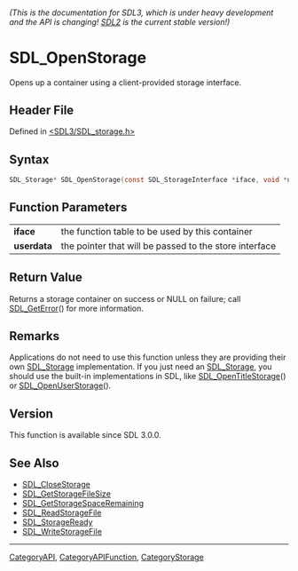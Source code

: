 ###### (This is the documentation for SDL3, which is under heavy development and the API is changing! [SDL2](https://wiki.libsdl.org/SDL2/) is the current stable version!)
# SDL_OpenStorage

Opens up a container using a client-provided storage interface.

## Header File

Defined in [<SDL3/SDL_storage.h>](https://github.com/libsdl-org/SDL/blob/main/include/SDL3/SDL_storage.h)

## Syntax

```c
SDL_Storage* SDL_OpenStorage(const SDL_StorageInterface *iface, void *userdata);
```

## Function Parameters

|                  |                                                        |
| ---------------- | ------------------------------------------------------ |
| **iface**        | the function table to be used by this container        |
| **userdata**     | the pointer that will be passed to the store interface |

## Return Value

Returns a storage container on success or NULL on failure; call
[SDL_GetError](SDL_GetError)() for more information.

## Remarks

Applications do not need to use this function unless they are providing
their own [SDL_Storage](SDL_Storage) implementation. If you just need an
[SDL_Storage](SDL_Storage), you should use the built-in implementations in
SDL, like [SDL_OpenTitleStorage](SDL_OpenTitleStorage)() or
[SDL_OpenUserStorage](SDL_OpenUserStorage)().

## Version

This function is available since SDL 3.0.0.

## See Also

- [SDL_CloseStorage](SDL_CloseStorage)
- [SDL_GetStorageFileSize](SDL_GetStorageFileSize)
- [SDL_GetStorageSpaceRemaining](SDL_GetStorageSpaceRemaining)
- [SDL_ReadStorageFile](SDL_ReadStorageFile)
- [SDL_StorageReady](SDL_StorageReady)
- [SDL_WriteStorageFile](SDL_WriteStorageFile)

----
[CategoryAPI](CategoryAPI), [CategoryAPIFunction](CategoryAPIFunction), [CategoryStorage](CategoryStorage)

